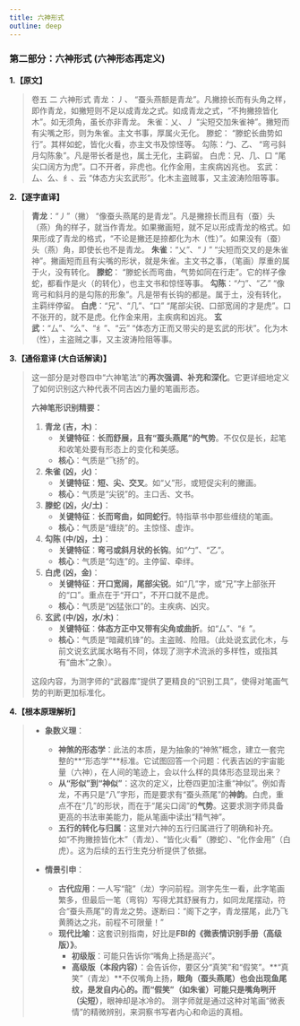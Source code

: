 ```yaml
---
title: 六神形式
outline: deep
---
```

  
### **第二部分：六神形式 (六神形态再定义)**

**1.【原文】**
> 卷五 二 六神形式
> 青龙：丿、
> “蚕头燕额是青龙”。凡撇捺长而有头角之样，即作青龙，如撇短则不足以成青龙之式。如成青龙之式，“不拘撇捺皆化木”。如无须角，虽长亦非青龙。
> 朱雀：乂、丿
> “尖短交加朱雀神”。撇短而有尖嘴之形，则为朱雀。主文书事，厚属火无化。
> 滕蛇：
> “滕蛇长曲势如行”。其样如蛇，皆化火看，亦主文书及惊怪等。
> 勾陈：勹、乙、
> “弯弓斜月勾陈象”。凡是带长者是也，属土无化，主羁留。
> 白虎：兄、几、口
> “尾尖口阔方为虎”。口不开者，非虎也。化作金用，主疾病凶兆也。
> 玄武：厶、么、纟、云
> “体态方尖玄武形”。化木主盗贼事，又主波涛险阻等事。

**2.【逐字直译】**
> **青龙**：“丿”（撇）
> “像蚕头燕尾的是青龙”。凡是撇捺长而且有（蚕）头（燕）角的样子，就当作青龙。如果撇画短，就不足以形成青龙的格式。如果形成了青龙的格式，“不论是撇还是捺都化为木（性）”。如果没有（蚕）头（燕）角，即使长也不是青龙。
> **朱雀**：“乂”、“丿”
> “尖短而交叉的是朱雀神”。撇画短而且有尖嘴的形状，就是朱雀。主文书之事，（笔画）厚重的属于火，没有转化。
> **滕蛇**：
> “滕蛇长而弯曲，气势如同在行走”。它的样子像蛇，都看作是火（的转化），也主文书和惊怪等事。
> **勾陈**：“勹”、“乙”
> “像弯弓和斜月的是勾陈的形象”。凡是带有长钩的都是。属于土，没有转化，主羁绊停留。
> **白虎**：“兄”、“几”、“口”
> “尾部尖锐、口部宽阔的才是虎”。口不张开的，就不是虎。化作金来用，主疾病和凶兆。
> **玄武**：“厶”、“么”、“纟”、“云”
> “体态方正而又带尖的是玄武的形状”。化为木（性），主盗贼之事，又主波涛险阻等事。

**3.【通俗意译 (大白话解读)】**
> 这一部分是对卷四中“六神笔法”的**再次强调、补充和深化**。它更详细地定义了如何识别这六种代表不同吉凶力量的笔画形态。
> 
> **六神笔形识别精要：**
> 
> 1.  **青龙 (吉，木)**：
>     *   **关键特征**：**长而舒展，且有“蚕头燕尾”的气势**。不仅仅是长，起笔和收笔处要有形态上的变化和美感。
>     *   **核心**：气质是“飞扬”的。
> 2.  **朱雀 (凶，火)**：
>     *   **关键特征**：**短、尖、交叉**。如“乂”形，或短促尖利的撇画。
>     *   **核心**：气质是“尖锐”的。主口舌、文书。
> 3.  **滕蛇 (凶，火/土)**：
>     *   **关键特征**：**长而弯曲，如同蛇行**。特指草书中那些缠绕的笔画。
>     *   **核心**：气质是“缠绕”的。主惊怪、虚诈。
> 4.  **勾陈 (中/凶，土)**：
>     *   **关键特征**：**弯弓或斜月状的长钩**。如“勹”、“乙”。
>     *   **核心**：气质是“勾连”的。主停留、牵绊。
> 5.  **白虎 (凶，金)**：
>     *   **关键特征**：**开口宽阔，尾部尖锐**。如“几”字，或“兄”字上部张开的“口”。重点在于“开口”，不开口就不是虎。
>     *   **核心**：气质是“凶猛张口”的。主疾病、凶灾。
> 6.  **玄武 (中/凶，水/木)**：
>     *   **关键特征**：**体态方正中又带有尖角或曲折**。如“厶”、“纟”。
>     *   **核心**：气质是“暗藏机锋”的。主盗贼、险阻。（此处说玄武化木，与前文说玄武属水略有不同，体现了测字术流派的多样性，或指其有“曲木”之象）。
> 
> 这段内容，为测字师的“武器库”提供了更精良的“识别工具”，使得对笔画气势的判断更加标准化。

**4.【根本原理解析】**
> *   **象数义理**：
>     *   **神煞的形态学**：此法的本质，是为抽象的“神煞”概念，建立一套完整的**“形态学”**标准。它试图回答一个问题：代表吉凶的宇宙能量（六神），在人间的笔迹上，会以什么样的具体形态显现出来？
>     *   **从“形似”到“神似”**：这次的定义，比卷四更加注重“神似”。例如青龙，不再只是“八”字形，而是要求有“蚕头燕尾”的**神韵**。白虎，重点不在“几”的形状，而在于“尾尖口阔”的**气势**。这要求测字师具备更高的书法审美能力，能从笔画中读出“精气神”。
>     *   **五行的转化与归属**：这里对六神的五行归属进行了明确和补充。如“不拘撇捺皆化木”（青龙）、“皆化火看”（滕蛇）、“化作金用”（白虎）。这为后续的五行生克分析提供了依据。
> 
> *   **情景引申**：
>     *   **古代应用**：一人写“龍”（龙）字问前程。测字先生一看，此字笔画繁多，但最后一笔（弯钩）写得尤其舒展有力，如同龙尾摆动，符合“蚕头燕尾”的青龙之势。遂断曰：“阁下之字，青龙摆尾，此乃飞黄腾达之兆，前程不可限量！”
>     *   **现代比喻**：这套识别指南，好比是**FBI的《微表情识别手册（高级版）》**。
>         *   **初级版**：可能只告诉你“嘴角上扬是高兴”。
>         *   **高级版（本段内容）**：会告诉你，要区分“真笑”和“假笑”。**“真笑”（青龙）**不仅嘴角上扬，**眼角（蚕头燕尾）**也会出现鱼尾纹，是发自内心的。而**“假笑”（如朱雀）**可能只是**嘴角咧开（尖短）**，眼神却是冰冷的。
>         测字师就是通过这种对笔画“微表情”的精微辨别，来洞察书写者内心和命运的真相。
